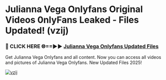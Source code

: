 # Julianna Vega Onlyfans Original Videos 0nlyFans Leaked - Files Updated! (vzij)

<h3>🔴 CLICK HERE 🌐==►► <a href="https://tinyurl.com/2jnfzry5" rel="nofollow">Julianna Vega Onlyfans Updated Files</a></h3>

Get Julianna Vega Onlyfans and all content. Now you can access all videos and pictures of Julianna Vega Onlyfans. New Updated Files 2025!

[![vzij](https://i.imgur.com/GyGTBgg.gif)](https://tinyurl.com/2jnfzry5)
